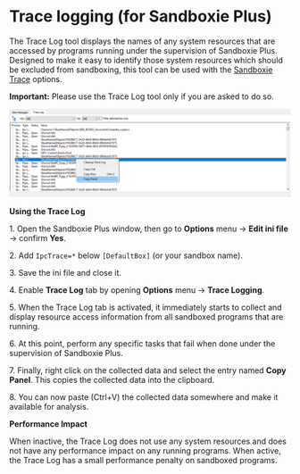 # Trace logging (for Sandboxie Plus)

The Trace Log tool displays the names of any system resources that are accessed by programs running under the supervision of Sandboxie Plus. Designed to make it easy to identify those system resources which should be excluded from sandboxing, this tool can be used with the [Sandboxie Trace](SandboxieTrace.md) options.

**Important:** Please use the Trace Log tool only if you are asked to do so.

![](../Media/TraceLog.png)

**Using the Trace Log**

1\. Open the Sandboxie Plus window, then go to **Options** menu -> **Edit ini file** -> confirm **Yes**.

2\. Add `IpcTrace=*` below `[DefaultBox]` (or your sandbox name).

3\. Save the ini file and close it.

4\. Enable **Trace Log** tab by opening **Options** menu -> **Trace Logging**.

5\. When the Trace Log tab is activated, it immediately starts to collect and display resource access information from all sandboxed programs that are running.

6\. At this point, perform any specific tasks that fail when done under the supervision of Sandboxie Plus.

7\. Finally, right click on the collected data and select the entry named **Copy Panel**. This copies the collected data into the clipboard.

8\. You can now paste (Ctrl+V) the collected data somewhere and make it available for analysis.

**Performance Impact**

When inactive, the Trace Log does not use any system resources and does not have any performance impact on any running programs. When active, the Trace Log has a small performance penalty on sandboxed programs.
